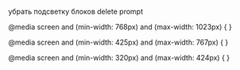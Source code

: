 
убрать подсветку блоков
delete prompt


@media screen and (min-width: 768px) and (max-width: 1023px) {
}

@media screen and (min-width: 425px) and (max-width: 767px) {
}

@media screen and (min-width: 320px) and (max-width: 424px) {
}

